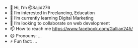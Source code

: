 - 👋 Hi, I’m @Sajid276
- 👀 I’m interested in Freelancing, Education
- 🌱 I’m currently learning Digital Marketing
- 💞️ I’m looking to collaborate on web development
- 📫 How to reach me https://www.facebook.com/Gallian245/
- 😄 Pronouns: ...
- ⚡ Fun fact: ...

<!---
Sajid276/Sajid276 is a ✨ special ✨ repository because its `README.md` (this file) appears on your GitHub profile.
You can click the Preview link to take a look at your changes.
--->
